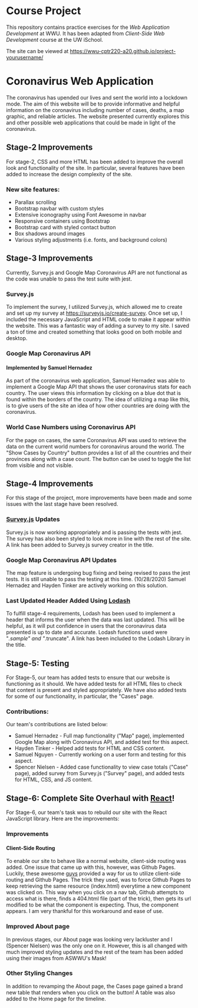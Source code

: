 # Course Project

This repository contains practice exercises for the _Web Application Development_ at WWU.
It has been adapted from _Client-Side Web Development_ course at the UW iSchool.

The site can be viewed at <https://wwu-cptr220-a20.github.io/project-yourusername/>

# Coronavirus Web Application

The coronavirus has upended our lives and sent the world into a lockdown mode. The aim of this website will be to provide informative and helpful information on the coronavirus including number of cases, deaths, a map graphic, and reliable articles. The website presented currently explores this and other possible web applications that could be made in light of the coronavirus.

## Stage-2 Improvements

For stage-2, CSS and more HTML has been added to improve the overall look and functionality of the site. In particular, several features have been added to increase the design complexity of the site.

### New site features:
* Parallax scrolling
* Bootstrap navbar with custom styles
* Extensive iconography using Font Awesome in navbar
* Responsive containers using Bootstrap
* Bootstrap card with styled contact button
* Box shadows around images
* Various styling adjustments (i.e. fonts, and background colors)

## Stage-3 Improvements

Currently, Survey.js and Google Map Coronavirus API are not functional as the code was unable to pass the test suite with jest.

### Survey.js

To implement the survey, I utilized Survey.js, which allowed me to create and set up my survey at https://surveyjs.io/create-survey. Once set up, I included the necessary JavaScript and HTML code to make it appear within the website. This was a fantastic way of adding a survey to my site. I saved a ton of time and created something that looks good on both mobile and desktop.

### Google Map Coronavirus API
#### Implemented by Samuel Hernadez

As part of the coronavirus web application, Samuel Hernadez was able to implement a Google Map API that shows the user coronavirus stats for each country. The user views this information by clicking on a blue dot that is found within the borders of the country. The idea of utilizing a map like this, is to give users of the site an idea of how other countries are doing with the coronavirus.

### World Case Numbers using Coronavirus API

For the page on cases, the same Coronavirus API was used to retrieve the data on the current world numbers for coronavirus around the world. The "Show Cases by Country" button provides a list of all the countries and their provinces along with a case count. The button can be used to toggle the list from visible and not visible.

## Stage-4 Improvements

For this stage of the project, more improvements have been made and some issues with the last stage have been resolved.

### [Survey.js](https://surveyjs.io/create-survey) Updates

Survey.js is now working appropriately and is passing the tests with jest. The survey has also been styled to look more in line with the rest of the site. A link has been added to Survey.js survey creator in the title.

### Google Map Coronavirus API Updates

The map feature is undergoing bug fixing and being revised to pass the jest tests. It is still unable to pass the testing at this time. (10/28/2020) Samuel Hernadez and Hayden Tinker are actively working on this solution.

### Last Updated Header Added Using [Lodash](https://lodash.com/)

To fulfill stage-4 requirements, Lodash has been used to implement a header that informs the user when the data was last updated. This will be helpful, as it will put confidence in users that the coronavirus data presented is up to date and accurate. Lodash functions used were "_.sample" and "_.truncate". A link has been included to the Lodash Library in the title.

## Stage-5: Testing

For Stage-5, our team has added tests to ensure that our website is functioning as it should. We have added tests for all HTML files to check that content is present and styled appropriately. We have also added tests for some of our functionality, in particular, the "Cases" page.

### Contributions:

Our team's contributions are listed below:
* Samuel Hernadez - Full map functionality ("Map" page), implemented Google Map along with Coronavirus API, and added test for this aspect.
* Hayden Tinker   - Helped add tests for HTML and CSS content.
* Samuel Nguyen   - Currently working on a user form and testing for this aspect.
* Spencer Nielsen - Added case functionality to view case totals ("Case" page), added survey from Survey.js ("Survey" page), and added tests for HTML, CSS, and JS content.

## Stage-6: Complete Site Overhaul with [React](https://reactjs.org/)!

For Stage-6, our team's task was to rebuild our site with the React JavaScript library. Here are the improvements:

### Improvements

#### Client-Side Routing

To enable our site to behave like a normal website, client-side routing was added.
One issue that came up with this, however, was Github Pages. Luckily, these awesome [guys](https://github.com/rafgraph/spa-github-pages) provided a way for us to utilize client-side routing and Github Pages. The trick they used, was to force Github Pages to keep retrieving the same resource (index.html) everytime a new component was clicked on. This way when you click on a nav tab, Github attempts to access what is there, finds a 404.html file (part of the trick), then gets its url modified to be what the component is expecting. Thus, the component appears. I am very thankful for this workaround and ease of use.

### Improved About page

In previous stages, our About page was looking very lackluster and I (Spencer Nielsen) was the only one on it. However, this is all changed with much improved styling updates and the rest of the team has been added using their images from ASWWU's Mask!

### Other Styling Changes

In addition to revamping the About page, the Cases page gained a brand new table that renders when you click on the button! A table was also added to the Home page for the timeline.